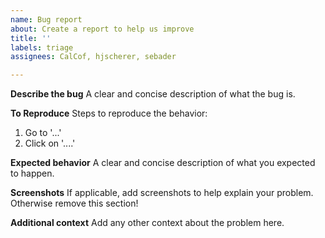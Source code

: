 ```yaml
---
name: Bug report
about: Create a report to help us improve
title: ''
labels: triage
assignees: CalCof, hjscherer, sebader

---
```


**Describe the bug**
A clear and concise description of what the bug is.

**To Reproduce**
Steps to reproduce the behavior:
1. Go to '...'
2. Click on '....'

**Expected behavior**
A clear and concise description of what you expected to happen.

**Screenshots**
If applicable, add screenshots to help explain your problem. Otherwise remove this section!

**Additional context**
Add any other context about the problem here.

